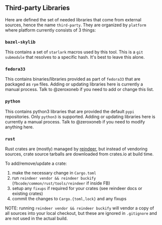 ## Third-party Libraries

Here are defined the set of needed libraries that come from external sources, hence the name
`third-party`.  They are organized by `platform` where platform currently consists of 3 things:

### `bazel-skylib`
This contains a set of `starlark` macros used by this tool.  This is a `git submodule` that resolves
to a specific hash.  It's best to leave this alone.

### `fedora33`

This contains binaries/libraries provided as part of `fedora33` that are packaged as `rpm` files.
Adding or updating libraries here is currently a manual process.  Talk to @zeroxoneb if you need to
add or change this list.

### `python`

This contains python3 libraries that are provided the default `pypi` repositories.  Only `python3`
is supported.  Adding or updating libraries here is currently a manual process.  Talk to @zeroxoneb
if you need to modify anything here.

### `rust`

Rust crates are (mostly) managed by
[reindeer](https://github.com/facebookincubator/reindeer/), but instead of
vendoring sources, crate source tarballs are downloaded from crates.io at
build time.

To add/remove/update a crate:
1) make the necessary change in `Cargo.toml`
2) run `reindeer vendor && reindeer buckify` (`fbcode/common/rust/tools/reindeer` if inside FB)
3) setup any `fixups` if required for your crates (see reindeer docs or existing crates)
4) commit the changes to `Cargo.{toml,lock}` and any fixups

NOTE: running `reindeer vendor && reindeer buckify` will vendor a copy of all
sources into your local checkout, but these are ignored in `.gitignore` and
are not used in the actual build.
